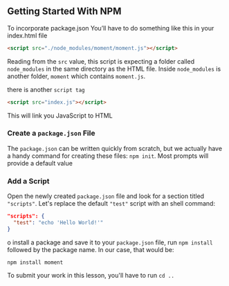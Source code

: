 ## Getting Started With NPM

To incorporate package.json You’ll have to do something like this in your index.html file

```html
<script src="./node_modules/moment/moment.js"></script>
```

Reading from the `src` value, this script is expecting a folder called `node_modules` in the same directory as the HTML file. Inside `node_modules` is another folder, `moment` which contains `moment.js`.

there is another `script tag`

```html
<script src="index.js"></script>
```

This will link you JavaScript to HTML

### Create a `package.json` File

The `package.json` can be written quickly from scratch, but we actually have a handy command for creating these files: `npm init`. Most prompts will provide a default value

### Add a Script

Open the newly created `package.json` file and look for a section titled `"scripts"`. Let's replace the default `"test"` script with an shell command:

```json
"scripts": {
  "test": "echo 'Hello World!'"
}
```

o install a package and save it to your `package.json` file, run `npm install` followed by the package name. In our case, that would be:

```
npm install moment
```

To submit your work in this lesson, you'll have to run `cd ..`
